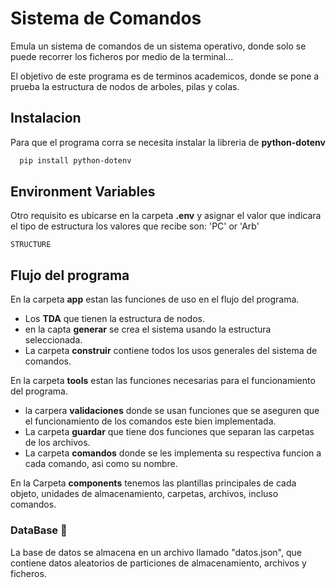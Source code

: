 # Sistema de Comandos
Emula un sistema de comandos de un sistema operativo, donde solo
se puede recorrer los ficheros por medio de la terminal...

El objetivo de este programa es de terminos academicos, donde
se pone a prueba la estructura de nodos de arboles, pilas y colas.

## Instalacion

Para que el programa corra se necesita instalar la libreria de **python-dotenv**

```bash
  pip install python-dotenv    
```

## Environment Variables
Otro requisito es ubicarse en la carpeta **.env** y asignar el valor que indicara el tipo de estructura los valores que recibe son: 'PC' or 'Arb'

`STRUCTURE`

## Flujo del programa
En la carpeta **app** estan las funciones de uso en el flujo del programa.

- Los **TDA** que tienen la estructura de nodos.
- en la capta **generar** se crea el sistema usando la estructura seleccionada.
- La carpeta **construir** contiene todos los usos generales del sistema de comandos.

En la carpeta **tools** estan las funciones necesarias para el funcionamiento del programa.

- la carpera **validaciones** donde se usan funciones que se aseguren que el funcionamiento de los comandos este bien implementada.
- La carpeta **guardar** que tiene dos funciones que separan las carpetas de los archivos.
- La carpeta **comandos** donde se les implementa su respectiva funcion a cada comando, asi como su nombre.

En la Carpeta **components** tenemos las plantillas principales de cada objeto, unidades de almacenamiento, carpetas, archivos, incluso comandos.

### DataBase 📁
La base de datos se almacena en un archivo llamado "datos.json", que contiene datos aleatorios de particiones de almacenamiento, archivos y ficheros.